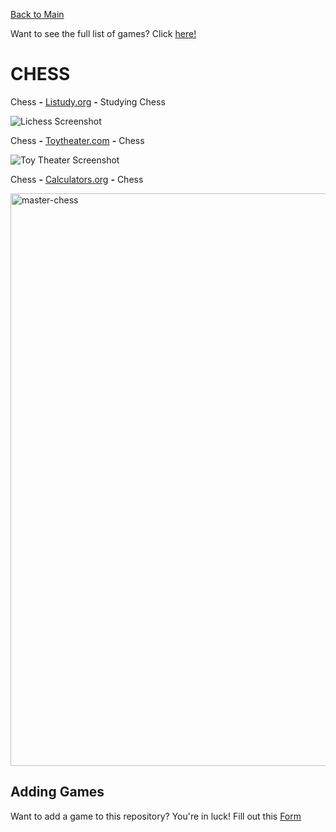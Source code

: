 [Back to Main](/../main/README.md)

Want to see the full list of games? Click [here!](/../main/Categories/All-Games-List.md)

# CHESS

Chess **-** <a href="https://listudy.org/en">Listudy.org</a> **-** Studying Chess

![Lichess Screenshot](https://github.com/Zryak/Open-Games/assets/152645699/a333479e-c973-426c-b4fd-017d8b8a0bd8)

Chess **-** <a href="https://toytheater.com/chess/">Toytheater.com</a> **-** Chess

![Toy Theater Screenshot](https://github.com/Zryak/Open-Games/assets/152645699/f80d63a3-ab6f-4292-a784-c9e517c95dec)

Chess **-** <a href="https://www.calculators.org/games/master-chess/">Calculators.org</a> **-**  Chess

<img width="916" alt="master-chess" src="https://github.com/Zryak/Open-Games/assets/152645699/7c903202-41ac-474c-83a0-ed699cc8a8e2">

## Adding Games
Want to add a game to this repository? You're in luck! Fill out this [Form](https://github.com/Zryak/Open-Games/issues/new?assignees=zryak&labels=game%2Cwebsite%2Cadd+game&projects=&template=WebsiteRequest.yml&title=%5BGame%5D%3A+I+want+)
